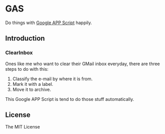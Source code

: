 GAS
===

Do things with [Google APP Script](http://script.google.com) happily.

## Introduction

### ClearInbox

Ones like me who want to clear their GMail inbox everyday, there are three steps to do with this:

1. Classify the e-mail by where it is from.
2. Mark it with a label.
3. Move it to archive.

This Google APP Script is tend to do those stuff automatically.

## License

The MIT License
